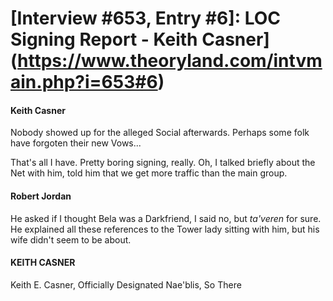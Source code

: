 # [Interview #653, Entry #6]: LOC Signing Report - Keith Casner](https://www.theoryland.com/intvmain.php?i=653#6)

#### Keith Casner

Nobody showed up for the alleged Social afterwards. Perhaps some folk have forgoten their new Vows...

That's all I have. Pretty boring signing, really. Oh, I talked briefly about the Net with him, told him that we get more traffic than the main group.

#### Robert Jordan

He asked if I thought Bela was a Darkfriend, I said no, but
*ta'veren*
for sure. He explained all these references to the Tower lady sitting with him, but his wife didn't seem to be about.

#### KEITH CASNER

Keith E. Casner, Officially Designated Nae'blis, So There

